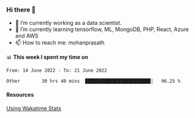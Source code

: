 ### Hi there 👋

- 🔭 I’m currently working as a data scientist.
- 🌱 I’m currently learning tensorflow, ML, MongoDB, PHP, React, Azure and AWS
- 📫 How to reach me: mohanprasath

📊 **This week I spent my time on**
<!--START_SECTION:waka-->

```text
From: 14 June 2022 - To: 21 June 2022

Other        30 hrs 40 mins  ████████████████████████░   96.25 %
```

<!--END_SECTION:waka-->

#### Resources
[Using Wakatime Stats](https://github.com/marketplace/actions/waka-readme)
